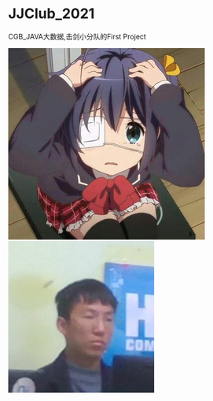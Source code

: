 # JJClub_2021
CGB_JAVA大数据,击剑小分队的First Project

![Image text](https://github.com/907300985/JJClub_2021/blob/main/JJProject_v1/src/images/liuhua.jpg)
![Image text](https://github.com/907300985/JJClub_2021/blob/main/src/images/shuailong.png)

